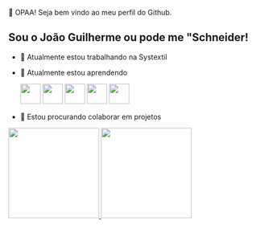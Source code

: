 👋 OPAA! Seja bem vindo ao meu perfil do Github.
## Sou o João Guilherme ou pode me "Schneider!

- 🔭 Atualmente estou trabalhando na Systextil
- 🌱 Atualmente estou aprendendo
           
  <img src="https://cdn.jsdelivr.net/gh/devicons/devicon/icons/linux/linux-original.svg" width="40" height="40" />
  <img src="https://cdn.jsdelivr.net/gh/devicons/devicon/icons/java/java-original.svg" width="40" height="40" />          
   <img src="https://cdn.jsdelivr.net/gh/devicons/devicon/icons/javascript/javascript-original.svg" width="40" height="40" />          
  <img src="https://cdn.jsdelivr.net/gh/devicons/devicon/icons/react/react-original-wordmark.svg" width="40" height="40" />
  <img src="https://cdn.jsdelivr.net/gh/devicons/devicon/icons/css3/css3-original.svg" width="40" height="40" />

- 👯 Estou procurando colaborar em projetos
<div>
<a href="https://github.com/schneiderjaoo">
<img loading="lazy" height="180em" src="https://github-readme-stats.vercel.app/api/top-langs/?username=seu-usuário-aqui&layout=compact&langs_count=7&theme=dracula"/>
<img loading="lazy" height="180em" src="https://github-readme-stats.vercel.app/api?username=seu-usuário-aqui&show_icons=true&theme=dracula&include_all_commits=true&count_private=true"/>
</div>

